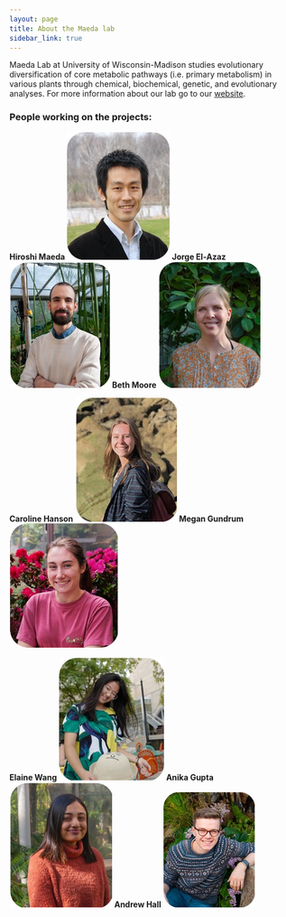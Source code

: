```yaml
---
layout: page
title: About the Maeda lab
sidebar_link: true
---
```


Maeda Lab at University of Wisconsin-Madison studies evolutionary diversification of core metabolic pathways (i.e. primary metabolism) in various plants through chemical, biochemical, genetic, and evolutionary analyses. For more information about our lab go to our [website](https://maeda.botany.wisc.edu/).

### People working on the projects:

**Hiroshi Maeda** ![Hiroshi Maeda](category/hiroshi.jpg)    **Jorge El-Azaz** ![Jorge El-Azaz](category/jorge.jpg)    **Beth Moore** ![Beth Moore](category/beth.jpg) 

**Caroline Hanson** ![Caroline Hanson](category/caroline.jpg)    **Megan Gundrum** ![Megan Gundrum](category/megan.jpg)

**Elaine Wang** ![Elaine Wang](category/elaine.jpg)     **Anika Gupta** ![Anika Gupta](category/anika.jpg)    **Andrew Hall** ![Andrew Hall](category/andrew.jpg)
